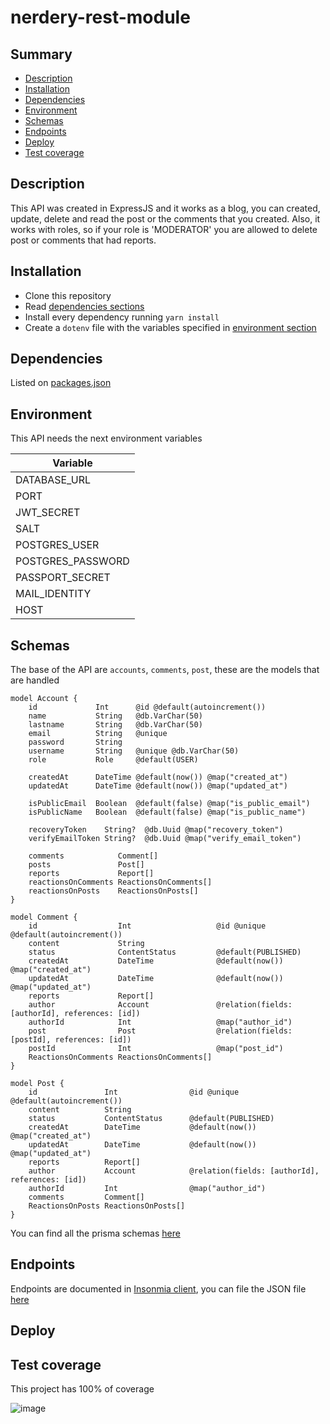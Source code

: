 # nerdery-rest-module

## Summary
* [Description](#description)
* [Installation](#installation)
* [Dependencies](#dependencies)
* [Environment](#environment)
* [Schemas](#schemas)
* [Endpoints](#endpoints)
* [Deploy](#deploy)
* [Test coverage](#test-coverage)

## Description

This API was created in ExpressJS and it works as a blog, you can created, update, delete and read the post or the comments that you created. Also, it works with roles, so if your role is 'MODERATOR' you are allowed to delete post or comments that had reports.

## Installation

* Clone this repository
* Read [dependencies sections](#dependencies)
* Install every dependency running `yarn install`
* Create a `dotenv` file with the variables specified in [environment section](#environment)

## Dependencies

Listed on [packages.json](package.json)

## Environment

This API needs the next environment variables

| Variable          |
|-------------------|
| DATABASE_URL      |
| PORT              |
| JWT_SECRET        |
| SALT              |
| POSTGRES_USER     |
| POSTGRES_PASSWORD |
| PASSPORT_SECRET   |
| MAIL_IDENTITY     |
| HOST              |

## Schemas

The base of the API are `accounts`, `comments`, `post`, these are the models that are handled

```
model Account {
    id             Int      @id @default(autoincrement())
    name           String   @db.VarChar(50)
    lastname       String   @db.VarChar(50)
    email          String   @unique
    password       String
    username       String   @unique @db.VarChar(50)
    role           Role     @default(USER)
    
    createdAt      DateTime @default(now()) @map("created_at")
    updatedAt      DateTime @default(now()) @map("updated_at")

    isPublicEmail  Boolean  @default(false) @map("is_public_email")
    isPublicName   Boolean  @default(false) @map("is_public_name")

    recoveryToken    String?  @db.Uuid @map("recovery_token")
    verifyEmailToken String?  @db.Uuid @map("verify_email_token")

    comments            Comment[]
    posts               Post[]
    reports             Report[]
    reactionsOnComments ReactionsOnComments[]
    reactionsOnPosts    ReactionsOnPosts[]
}
```

```
model Comment {
    id                  Int                   @id @unique @default(autoincrement())
    content             String
    status              ContentStatus         @default(PUBLISHED)
    createdAt           DateTime              @default(now()) @map("created_at")
    updatedAt           DateTime              @default(now()) @map("updated_at")
    reports             Report[]
    author              Account               @relation(fields: [authorId], references: [id])
    authorId            Int                   @map("author_id")
    post                Post                  @relation(fields: [postId], references: [id])
    postId              Int                   @map("post_id")
    ReactionsOnComments ReactionsOnComments[]
}
```

```
model Post {
    id               Int                @id @unique @default(autoincrement())
    content          String
    status           ContentStatus      @default(PUBLISHED)
    createdAt        DateTime           @default(now()) @map("created_at")
    updatedAt        DateTime           @default(now()) @map("updated_at")
    reports          Report[]
    author           Account            @relation(fields: [authorId], references: [id])
    authorId         Int                @map("author_id")
    comments         Comment[]
    ReactionsOnPosts ReactionsOnPosts[]
}
```
You can find all the prisma schemas [here](prisma/schema.prisma)

## Endpoints 

Endpoints are documented in [Insonmia client](https://insomnia.rest/download), you can file the JSON file [here](src/docs/endpoints.json) 

## Deploy

## Test coverage

This project has 100% of coverage

![image](https://github.com/irenehl/nerdery-rest-module/assets/54600515/1b1c3915-56eb-403a-aa9e-a7c8413e696d)
